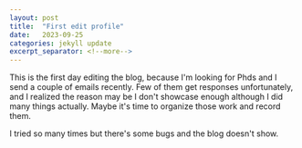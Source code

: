 ```yaml
---
layout: post
title:  "First edit profile"
date:   2023-09-25
categories: jekyll update
excerpt_separator: <!--more-->
---
```


This is the first day editing the blog, because I'm looking for Phds and I send a couple of emails recently. Few of them get responses unfortunately, and I realized the reason may be I don't showcase enough although I did many things actually. Maybe it's time to organize those work and record them.

I tried so many times but there's some bugs and the blog doesn't show.
